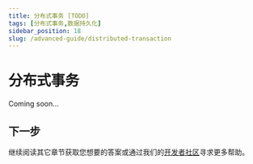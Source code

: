 ```yaml
---
title: 分布式事务 [TODO]
tags: [分布式事务,数据持久化]
sidebar_position: 18
slug: /advanced-guide/distributed-transaction
---
```


# 分布式事务

Coming soon...

## 下一步
继续阅读其它章节获取您想要的答案或通过我们的[开发者社区](/docs/community)寻求更多帮助。

